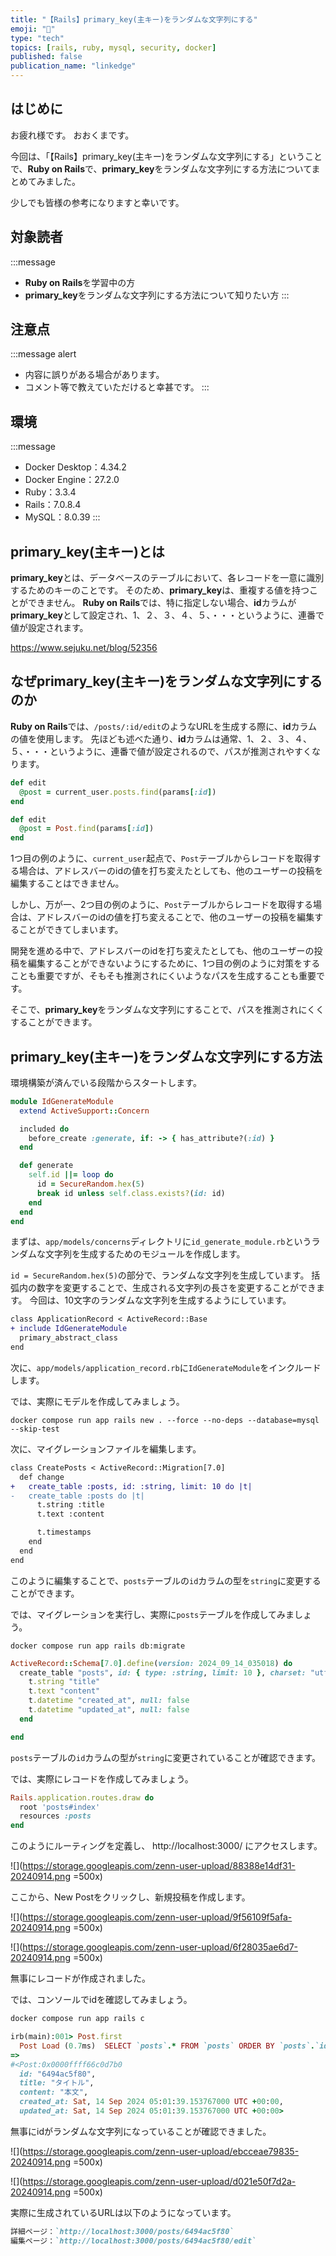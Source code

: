 ```yaml
---
title: "【Rails】primary_key(主キー)をランダムな文字列にする"
emoji: "🔑"
type: "tech"
topics: [rails, ruby, mysql, security, docker]
published: false
publication_name: "linkedge"
---
```


## はじめに

お疲れ様です。
おおくまです。

今回は、「【Rails】primary_key(主キー)をランダムな文字列にする」ということで、**Ruby on Rails**で、**primary_key**をランダムな文字列にする方法についてまとめてみました。

少しでも皆様の参考になりますと幸いです。

## 対象読者

:::message
- **Ruby on Rails**を学習中の方
- **primary_key**をランダムな文字列にする方法について知りたい方
:::

## 注意点

:::message alert
- 内容に誤りがある場合があります。
- コメント等で教えていただけると幸甚です。
:::

## 環境

:::message
- Docker Desktop：4.34.2
- Docker Engine：27.2.0
- Ruby：3.3.4
- Rails：7.0.8.4
- MySQL：8.0.39
:::

## primary_key(主キー)とは

**primary_key**とは、データベースのテーブルにおいて、各レコードを一意に識別するためのキーのことです。
そのため、**primary_key**は、重複する値を持つことができません。
**Ruby on Rails**では、特に指定しない場合、**id**カラムが**primary_key**として設定され、1、２、３、４、５、・・・というように、連番で値が設定されます。

https://www.sejuku.net/blog/52356

## なぜprimary_key(主キー)をランダムな文字列にするのか

**Ruby on Rails**では、`/posts/:id/edit`のようなURLを生成する際に、**id**カラムの値を使用します。
先ほども述べた通り、**id**カラムは通常、1、２、３、４、５、・・・というように、連番で値が設定されるので、パスが推測されやすくなります。

```ruby:app/controllers/posts_controller.rb
def edit
  @post = current_user.posts.find(params[:id])
end
```

```ruby:app/controllers/posts_controller.rb
def edit
  @post = Post.find(params[:id])
end
```

1つ目の例のように、`current_user`起点で、`Post`テーブルからレコードを取得する場合は、アドレスバーのidの値を打ち変えたとしても、他のユーザーの投稿を編集することはできません。

しかし、万が一、2つ目の例のように、`Post`テーブルからレコードを取得する場合は、アドレスバーのidの値を打ち変えることで、他のユーザーの投稿を編集することができてしまいます。

開発を進める中で、アドレスバーのidを打ち変えたとしても、他のユーザーの投稿を編集することができないようにするために、1つ目の例のように対策をすることも重要ですが、そもそも推測されにくいようなパスを生成することも重要です。

そこで、**primary_key**をランダムな文字列にすることで、パスを推測されにくくすることができます。

## primary_key(主キー)をランダムな文字列にする方法

環境構築が済んでいる段階からスタートします。

```ruby:app/models/concerns/id_generate_module.rb
module IdGenerateModule
  extend ActiveSupport::Concern

  included do
    before_create :generate, if: -> { has_attribute?(:id) }
  end

  def generate
    self.id ||= loop do
      id = SecureRandom.hex(5)
      break id unless self.class.exists?(id: id)
    end
  end
end
```

まずは、`app/models/concerns`ディレクトリに`id_generate_module.rb`というランダムな文字列を生成するためのモジュールを作成します。

`id = SecureRandom.hex(5)`の部分で、ランダムな文字列を生成しています。
括弧内の数字を変更することで、生成される文字列の長さを変更することができます。
今回は、10文字のランダムな文字列を生成するようにしています。

```diff ruby:app/models/application_record.rb
class ApplicationRecord < ActiveRecord::Base
+ include IdGenerateModule
  primary_abstract_class
end
```

次に、`app/models/application_record.rb`に`IdGenerateModule`をインクルードします。

では、実際にモデルを作成してみましょう。

```
docker compose run app rails new . --force --no-deps --database=mysql --skip-test
```

次に、マイグレーションファイルを編集します。

```diff ruby:db/migrate/20240914035018_create_posts.rb
class CreatePosts < ActiveRecord::Migration[7.0]
  def change
+   create_table :posts, id: :string, limit: 10 do |t|
-   create_table :posts do |t|
      t.string :title
      t.text :content

      t.timestamps
    end
  end
end
```

このように編集することで、`posts`テーブルの`id`カラムの型を`string`に変更することができます。

では、マイグレーションを実行し、実際に`posts`テーブルを作成してみましょう。

```
docker compose run app rails db:migrate
```

```ruby:db/schema.rb
ActiveRecord::Schema[7.0].define(version: 2024_09_14_035018) do
  create_table "posts", id: { type: :string, limit: 10 }, charset: "utf8mb4", collation: "utf8mb4_0900_ai_ci", force: :cascade do |t|
    t.string "title"
    t.text "content"
    t.datetime "created_at", null: false
    t.datetime "updated_at", null: false
  end

end
```

`posts`テーブルの`id`カラムの型が`string`に変更されていることが確認できます。

では、実際にレコードを作成してみましょう。

```ruby:config/routes.rb
Rails.application.routes.draw do
  root 'posts#index'
  resources :posts
end
```

このようにルーティングを定義し、 http://localhost:3000/ にアクセスします。

![](https://storage.googleapis.com/zenn-user-upload/88388e14df31-20240914.png =500x)

ここから、New Postをクリックし、新規投稿を作成します。

![](https://storage.googleapis.com/zenn-user-upload/9f56109f5afa-20240914.png =500x)

![](https://storage.googleapis.com/zenn-user-upload/6f28035ae6d7-20240914.png =500x)

無事にレコードが作成されました。

では、コンソールでidを確認してみましょう。

```ruby
docker compose run app rails c

irb(main):001> Post.first
  Post Load (0.7ms)  SELECT `posts`.* FROM `posts` ORDER BY `posts`.`id` ASC LIMIT 1
=>
#<Post:0x0000ffff66c0d7b0
  id: "6494ac5f80",
  title: "タイトル",
  content: "本文",
  created_at: Sat, 14 Sep 2024 05:01:39.153767000 UTC +00:00,
  updated_at: Sat, 14 Sep 2024 05:01:39.153767000 UTC +00:00>
```

無事にidがランダムな文字列になっていることが確認できました。

![](https://storage.googleapis.com/zenn-user-upload/ebcceae79835-20240914.png =500x)

![](https://storage.googleapis.com/zenn-user-upload/d021e50f7d2a-20240914.png =500x)

実際に生成されているURLは以下のようになっています。
```ruby
詳細ページ：`http://localhost:3000/posts/6494ac5f80`
編集ページ：`http://localhost:3000/posts/6494ac5f80/edit`
```

